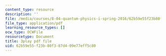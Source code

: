 ```yaml
---
content_type: resource
description: ''
file: /media/courses/8-04-quantum-physics-i-spring-2016/62b59e55f23b80f387d409e77eff5c80_ELBh60GU5yE.pdf
file_type: application/pdf
learning_resource_types: []
ocw_type: OCWFile
resourcetype: Document
title: 3play pdf file
uid: 62b59e55-f23b-80f3-87d4-09e77eff5c80
---
```

